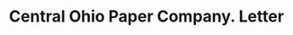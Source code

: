 ---
doi: 10.7916/D8WQ1FWR
date_other: '1905'
date_other_textual: '1905'
form: correspondence
genre:
- Letters (correspondence)
name:
- Central Ohio Paper Company
object_in_context_url: https://biggert.cul.columbia.edu/items/view/ave_biggert_01295
subject_hierarchical_geographic:
- Columbus, Ohio, United States
subject_name:
- Central Ohio Paper Company
title: Central Ohio Paper Company. Letter
sort_title: Central Ohio Paper Company. Letter
call_number: ave_biggert_01295
coordinates:
- 39.983333333333334,-82.98333333333333
pid: ave_biggert_01295
identifiers: ave_biggert_01295
thumbnail: https://derivativo-3.library.columbia.edu/iiif/2/ldpd:343193/full/!256,256/0/native.jpg
permalink: "/items/ave_biggert_01295/"
layout: iiif-image-page
---